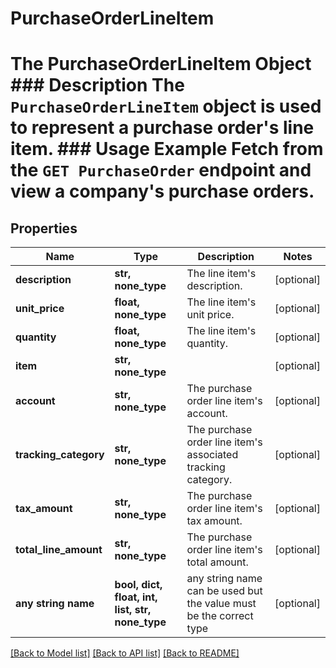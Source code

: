 # PurchaseOrderLineItem

# The PurchaseOrderLineItem Object ### Description The `PurchaseOrderLineItem` object is used to represent a purchase order's line item.  ### Usage Example Fetch from the `GET PurchaseOrder` endpoint and view a company's purchase orders.

## Properties
Name | Type | Description | Notes
------------ | ------------- | ------------- | -------------
**description** | **str, none_type** | The line item&#39;s description. | [optional] 
**unit_price** | **float, none_type** | The line item&#39;s unit price. | [optional] 
**quantity** | **float, none_type** | The line item&#39;s quantity. | [optional] 
**item** | **str, none_type** |  | [optional] 
**account** | **str, none_type** | The purchase order line item&#39;s account. | [optional] 
**tracking_category** | **str, none_type** | The purchase order line item&#39;s associated tracking category. | [optional] 
**tax_amount** | **str, none_type** | The purchase order line item&#39;s tax amount. | [optional] 
**total_line_amount** | **str, none_type** | The purchase order line item&#39;s total amount. | [optional] 
**any string name** | **bool, dict, float, int, list, str, none_type** | any string name can be used but the value must be the correct type | [optional]

[[Back to Model list]](../README.md#documentation-for-models) [[Back to API list]](../README.md#documentation-for-api-endpoints) [[Back to README]](../README.md)



